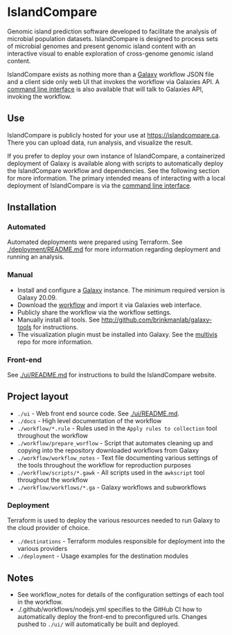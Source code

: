 # IslandCompare

Genomic island prediction software developed to facilitate the analysis of microbial 
population datasets. IslandCompare is designed to process sets of microbial genomes and present genomic island content with 
an interactive visual to enable exploration of cross-genome genomic island content.

IslandCompare exists as nothing more than a [Galaxy](http://github.com/galaxyproject/galaxy) workflow JSON file and a 
client side only web UI that invokes the workflow via Galaxies API. A [command line interface](https://github.com/brinkmanlab/islandcompare-cli/) 
is also available that will talk to Galaxies API, invoking the workflow.

## Use
IslandCompare is publicly hosted for your use at https://islandcompare.ca. There you can upload data, run analysis, and visualize the result.

If you prefer to deploy your own instance of IslandCompare, a containerized deployment of Galaxy is available along with
scripts to automatically deploy the IslandCompare workflow and dependencies. See the following section for more information.
The primary intended means of interacting with a local deployment of IslandCompare is via the [command line interface](https://github.com/brinkmanlab/islandcompare-cli/).

## Installation

### Automated
Automated deployments were prepared using Terraform. See [./deployment/README.md](deployment/README.md) for more information
regarding deployment and running an analysis.

### Manual
- Install and configure a [Galaxy](http://github.com/galaxyproject/galaxy) instance. The minimum required version is Galaxy 20.09.
- Download the [workflow](workflow/workflows/IslandCompare.ga) and import it via Galaxies web interface.
- Publicly share the workflow via the workflow settings.
- Manually install all tools. See http://github.com/brinkmanlab/galaxy-tools for instructions.
- The visualization plugin must be installed into Galaxy. See the [multivis](http://github.com/brinkmanlab/multivis) repo for more information.

### Front-end
See [./ui/README.md](ui/README.md) for instructions to build the IslandCompare website.

## Project layout

* `./ui` - Web front end source code. See [./ui/README.md](ui/README.md).
* `./docs` - High level documentation of the workflow
* `./workflow/*.rule` - Rules used in the `Apply rules to collection` tool throughout the workflow
* `./workflow/prepare_worflow` - Script that automates cleaning up and copying into the repository downloaded workflows from Galaxy
* `./workflow/workflow_notes` - Text file documenting various settings of the tools throughout the workflow for reproduction purposes
* `./workflow/scripts/*.gawk` - All scripts used in the `awkscript` tool throughout the workflow
* `./workflow/workflows/*.ga` - Galaxy workflows and subworkflows

### Deployment

Terraform is used to deploy the various resources needed to run Galaxy to the cloud provider of choice.

* `./destinations` - Terraform modules responsible for deployment into the various providers
* `./deployment` - Usage examples for the destination modules

## Notes
- See workflow_notes for details of the configuration settings of each tool in the workflow.
- ./.github/workflows/nodejs.yml specifies to the GitHub CI how to automatically deploy the front-end to preconfigured urls. Changes pushed to `./ui/` will automatically be built and deployed.
